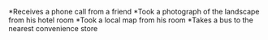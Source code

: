 *Receives a phone call from a friend
*Took a photograph of the landscape from his hotel room
*Took a local map from his room
*Takes a bus to the nearest convenience store
